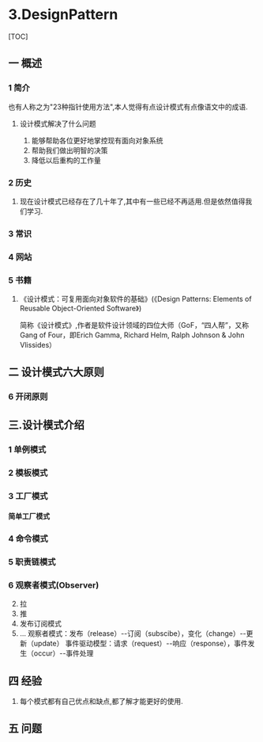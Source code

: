 # 3.DesignPattern
[TOC]
## 一 概述
### 1 简介
也有人称之为"23种指针使用方法",本人觉得有点设计模式有点像语文中的成语.
1. 设计模式解决了什么问题

    1. 能够帮助各位更好地掌控现有面向对象系统
    2. 帮助我们做出明智的决策
    3. 降低以后重构的工作量
### 2 历史
1. 现在设计模式已经存在了几十年了,其中有一些已经不再适用.但是依然值得我们学习.
### 3 常识
### 4 网站
### 5 书籍
1. 《设计模式：可复用面向对象软件的基础》(《Design Patterns: Elements of Reusable Object-Oriented Software》)
    
    简称《设计模式》,作者是软件设计领域的四位大师（GoF，“四人帮”，又称Gang of Four，即Erich Gamma, Richard Helm, Ralph Johnson & John Vlissides）
## 二 设计模式六大原则
### 6 开闭原则
## 三.设计模式介绍
### 1 单例模式
### 2 模板模式
### 3 工厂模式
#### 简单工厂模式
### 4 命令模式
### 5 职责链模式
### 6 观察者模式(Observer)
2. 拉
1. 推
3. 发布订阅模式
4. ...
观察者模式：发布（release）--订阅（subscibe），变化（change）--更新（update）
事件驱动模型：请求（request）--响应（response），事件发生（occur）--事件处理
## 四 经验
1. 每个模式都有自己优点和缺点,都了解才能更好的使用.
## 五 问题

